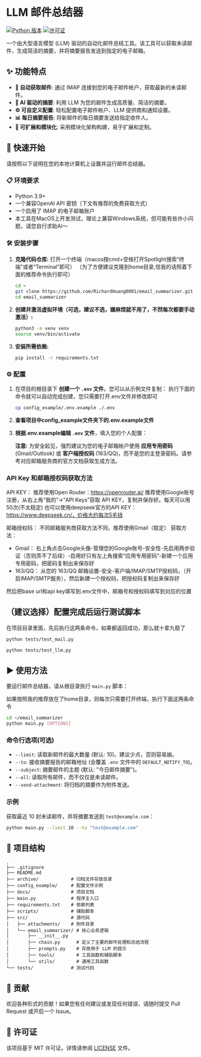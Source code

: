 # LLM 邮件总结器

[![Python 版本](https://img.shields.io/badge/python-3.9+-blue.svg)](https://www.python.org/downloads/)
[![许可证](https://img.shields.io/badge/license-MIT-green.svg)](LICENSE)

一个由大型语言模型 (LLM) 驱动的自动化邮件总结工具。该工具可以获取未读邮件，生成简洁的摘要，并将摘要报告发送到指定的电子邮箱。

## ✨ 功能特点

- **📧 自动获取邮件**: 通过 IMAP 连接到您的电子邮件帐户，获取最新的未读邮件。
- **🤖 AI 驱动的摘要**: 利用 LLM 为您的邮件生成高质量、简洁的摘要。
- **⚙️ 可自定义配置**: 轻松配置电子邮件帐户、LLM 提供商和通知设置。
- **📊 每日摘要报告**: 将新邮件的每日摘要发送给指定收件人。
- **🧩 可扩展和模块化**: 采用模块化架构构建，易于扩展和定制。

## 🚀 快速开始

请按照以下说明在您的本地计算机上设置并运行邮件总结器。

### 📋 环境要求

- Python 3.9+
- 一个兼容OpenAI API 密钥（下文有推荐的免费获取方式）
- 一个启用了 IMAP 的电子邮箱账户
- 本工具在MacOS上开发测试，理论上兼容Windows系统，但可能有些许小问题，请您自行求助AI～

### 🛠️ 安装步骤

1.  **克隆代码仓库:**
    打开一个终端（macos按cmd+空格打开Spotlight搜索“终端”或者“Terminal”即可）
    （为了方便建议克隆到home目录,信我的话照着下面的推荐命令执行即可）
    ```bash
    cd ~
    git clone https://github.com/RichardHuang0001/email_summarizer.git
    cd email_summarizer
    ```

1.  **创建并激活虚拟环境（可选，建议不选，嫌麻烦就不用了，不然每次都要手动激活）:**

    ```bash
    python3 -m venv venv
    source venv/bin/activate
    ```

2.  **安装所需依赖:**

    ```bash
    pip install -r requirements.txt
    ```

### ⚙️ 配置

1.  在项目的根目录下 **创建一个 `.env` 文件**。您可以从示例文件复制：
    执行下面的命令就可以自动完成创建，您只需要打开.env文件并修改即可
    ```bash
    cp config_example/.env.example ./.env
    ```
2. **查看项目中config_example文件夹下的.env.example文件**
3.  **根据.env.example编辑 `.env` 文件**，填入您的个人配置：

    **注意:** 为安全起见，强烈建议为您的电子邮箱帐户使用 **应用专用密码** (Gmail/Outlook) 或 **客户端授权码** (163/QQ)，而不是您的主登录密码。请参考对应邮箱服务商的官方文档获取生成方法。

### API Key 和邮箱授权码获取方法
API KEY： 推荐使用Open Router：https://openrouter.ai/ 推荐使用Google账号注册，从右上角“我的”->“API Keys”获取 API KEY，复制并保存好。每天可以用50次(不太稳定)
也可以使用deepseek官方的API KEY：https://www.deepseek.cn/，价格大约每次5毛钱

邮箱授权码： 不同邮箱服务商获取方法不同，推荐使用Gmail（稳定）
获取方法：
- Gmail： 右上角点击Google头像-管理您的Google账号-安全性-先启用两步验证（否则弄不了后续）-启用好只有左上角搜索“应用专用密码”-新建一个应用专用密码，把密码复制出来保存好
- 163/QQ： 从您的 163/QQ 邮箱设置-安全-客户端/IMAP/SMTP授权码，（开启IMAP/SMTP服务），然后新建一个授权码，把授权码复制出来保存好

然后把base url和api key填写到.env文件中，邮箱号和授权码填写到对应的位置

## （建议选择）配置完成后运行测试脚本
在项目目录里面，先后执行这两条命令，如果都返回成功，那么就十拿九稳了
```bash
python tests/test_mail.py
```
```bash
python tests/test_llm.py
```

## ▶️ 使用方法

要运行邮件总结器，请从根目录执行 `main.py` 脚本：

如果按照我的推荐放在了home目录，则每次只需要打开终端，执行下面这两条命令
```bash
cd ~/email_summarizer
python main.py [OPTIONS]
```

### 命令行选项(可选)

- `--limit`: 读取新邮件的最大数量 (默认: 10)。建议少点，否则容易崩。
- `--to`: 接收摘要报告的邮箱地址 (会覆盖 `.env` 文件中的 `DEFAULT_NOTIFY_TO`)。
- `--subject`: 摘要邮件的主题 (默认: "今日邮件摘要")。
- `--all`: 读取所有邮件，而不仅仅是未读邮件。
- `--send-attachment`: 将归档的摘要作为附件发送。

### 示例

获取最近 10 封未读邮件，并将摘要发送到 `test@example.com`：

```bash
python main.py --limit 10 --to "test@example.com"
```

## 📁 项目结构

```
.
├── .gitignore
├── README.md
├── archive/            # 归档文件存放目录
├── config_example/     # 配置文件示例
├── docs/               # 项目文档
├── main.py             # 程序主入口
├── requirements.txt    # 依赖列表
├── scripts/            # 辅助脚本
├── src/                # 源代码
│   ├── attachments/    # 附件目录
│   └── email_summarizer/ # 核心业务逻辑
│       ├── __init__.py
│       ├── chain.py      # 定义了主要的邮件处理和总结流程
│       ├── prompts.py    # 存放用于 LLM 的提示
│       ├── tools/        # 工具函数和辅助脚本
│       └── utils/        # 通用工具函数
└── tests/              # 测试代码
```

## 🤝 贡献

欢迎各种形式的贡献！如果您有任何建议或发现任何错误，请随时提交 Pull Request 或开启一个 Issue。

## 📄 许可证

该项目基于 MIT 许可证。详情请参阅 [LICENSE](LICENSE) 文件。